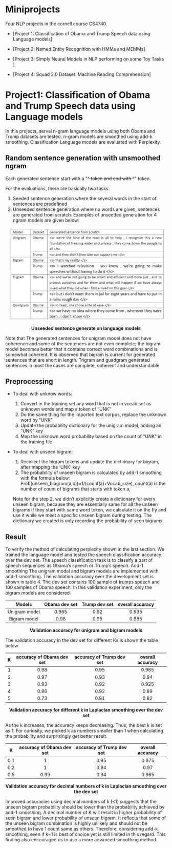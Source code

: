# Miniprojects

Four NLP projects in the cornell course CS4740.

* [Project 1: Classification of Obama and Trump Speech data using Language models]

* [Project 2: Named Entity Recognition with HMMs and MEMMs]

* [Project 3: Simply Neural Models in NLP performing on some Toy Tasks ]

* [Project 4: Squad 2.0 Dataset: Machine Reading Comprehension]


# Project1: Classification of Obama and Trump Speech data using Language models

In this projects, serval n-gram language models using both Obama and Trump datasets are tested.
n-gram models are smoothed using add-k smoothing. Classification Language models are evaluated with Perplexity.


## Random sentence generation with unsmoothed ngram
   Each generated sentence start with a "<S>" token and end with "</S>" token.
   
   For the evaluations, there are basically two tasks: 
   1. Seeded sentence generation where the several words in the start of sentences are predefined 
   2. Unseeded sentence generation where no words are given, sentences are generated from scratch. 
   Examples of unseeded generation for 4 ngram models are given below:
    
![IAMGE1](img/ngram.png)

<p align="center">
<b>Unseeded sentence generate on language models</b><br>
</p>
   
   Note that The generated sentences for unigram model does not have coherence and some of the sentences are not even complete; the bigram model becomes better that it contains correct word combinations and is somewhat coherent. It is observed that bigram is current for generated sentences that are short in length. Trigram and guadgram generated sentences in most the cases are complete, coherent and understandable 

## Preprocessing
* To deal with unknow words: 
   1. Convert in the training set any word that is not in vocab set as unknown words and map a token of “UNK” 
   2. Do the same thing for the imported text corpus, replace the unknown word by “UNK” 
   3. Update the probability dictionary for the unigram model, adding an “UNK” key 
   4. Map the unknown word probability based on the count of “UNK” in the training file 

* To deal with unseen bigram: 
   1. Recollect the bigram tokens and update the dictionary for bigram, after mapping the ‘UNK’ key 
   2. The probability of unseen bigram is calculated by add-1 smoothing with the formula below: 
      Prob(unseen_biagram(a,b))=1/(count(a)+Vocab_size), count(a) is the number of count of bigrams that starts with token a, 
   
   Note for the step 2, we didn’t explicitly create a dictionary for every unseen bigram, because they are essentially same for all the unseen bigrams if they start with same word token, we calculate it on the fly and use it while we meet a specific unseen bigram during testing. The dictionary we created is only recording the probability of seen bigrams. 


## Result

To verify the method of calculating perplexity shown in the last section. We trained the language model and tested the speech classification accuracy over the dev set. The speech classification task is to classify a part of speech sequences as Obama’s speech or Trump’s speech. 
Add-1 smoothing 
The unigram model and bigram models are implemented with add-1 smoothing. The validation accuracy over the development set is shown in table 4. The dev set contains 100 sample of trumps speech and 100 samples of Obama speech. In this validation experiment, only the bigram models are considered. 

|Models 	|Obama dev set |	Trump dev set |	overall accuracy| 
|:--------------:|:-----------:|:-----------:|:-------------:|
|Unigram model |	0.965 |	0.92 |	0.935| 
Bigram model 	|0.98 	|0.95 |	0.965 |
<p align="center">
  <b>Validation accuracy for unigram and bigram models</b><br>
</p>

The validation accuracy in the dev set for different Ks is shown the table below 

|K 	|accuracy of Obama dev set| 	accuracy of Trump dev set| 	overall accuracy| 
|:--------------:|:-----------:|:-----------:|:-------------:|
|1 	|0.98| 	0.95| 	0.965| 
|2 	|0.97| 	0.93| 	0.94|
|3 	|0.93| 	0.92| 	0.925| 
|4 	|0.86| 	0.92| 	0.89| 
|5 	|0.73| 	0.91| 	0.82| 
<p align="center">
  <b>Validation accuracy for different k in Laplacian smoothing over the dev set</b><br>
</p>

As the k increases, the accuracy keeps decreasing. Thus, the best k is set as 1. For curiosity, 
we picked k as numbers smaller than 1 when calculating the probability and surprisingly get better result.

|K 	|accuracy of Obama dev set| 	accuracy of Trump dev set| 	overall accuracy| 
|:--------------:|:-----------:|:-----------:|:-------------:|
|0.1| 	1 |	0.95 |	0.975| 
|0.2 |	1 |	0.94 |	0.97| 
|0.5| 	0.99| 	0.94| 	0.965| 

<p align="center">
  <b>Validation accuracy for decimal numbers of k in Laplacian smoothing over the dev set</b><br>
</p>

Improved accuracies using decimal numbers of k (<1) suggests that the unseen bigram probability should be lower than the probability achieved by add-1 smoothing. A decimal number of K will result in higher probability of seen bigram and lower probability of unseen bigram. It reflects that some of the unseen bigram combination is highly unlikely and should not be smoothed to have 1 count same as others. Therefore, considering add-k smoothing, even if k=1 is best of choice yet is still limited in this regard. This finding also encouraged us to use a more advanced smoothing method.


